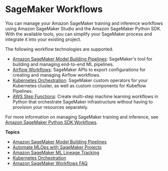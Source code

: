 # SageMaker Workflows<a name="workflows"></a>

You can manage your Amazon SageMaker training and inference workflows using Amazon SageMaker Studio and the Amazon SageMaker Python SDK\. With the available tools, you can simplify your SageMaker process and integrate it into your existing project\.

The following workflow technologies are supported\.
+ [Amazon SageMaker Model Building Pipelines](pipelines.md): SageMaker's tool for building and managing end\-to\-end ML pipelines\.
+ [Airflow Workflows](https://sagemaker.readthedocs.io/en/stable/workflows/airflow/index.html): SageMaker APIs to export configurations for creating and managing Airflow workflows\.
+ [Kubernetes Orchestration](kubernetes-workflows.md): SageMaker custom operators for your Kubernetes cluster, as well as custom components for Kubeflow Pipelines\.
+ [AWS Step Functions](https://sagemaker.readthedocs.io/en/stable/workflows/step_functions/index.html): Create multi\-step machine learning workflows in Python that orchestrate SageMaker infrastructure without having to provision your resources separately\.

For more information on managing SageMaker training and inference, see [Amazon SageMaker Python SDK Workflows](https://sagemaker.readthedocs.io/en/stable/workflows/index.html)\.

**Topics**
+ [Amazon SageMaker Model Building Pipelines](pipelines.md)
+ [Automate MLOps with SageMaker Projects](sagemaker-projects.md)
+ [Amazon SageMaker ML Lineage Tracking](lineage-tracking.md)
+ [Kubernetes Orchestration](kubernetes-workflows.md)
+ [Amazon SageMaker Workflows FAQ](mlopsfaq.md)